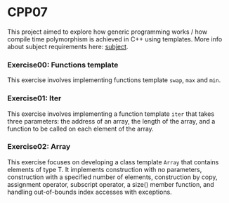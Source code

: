 # CPP07

This project aimed to explore how generic programming works / how compile time polymorphism is achieved in C++ using templates. More info about subject requirements here: [subject](en.subject.pdf).

### Exercise00: Functions template
This exercise involves implementing functions template `swap`, `max` and `min`.

### Exercise01: Iter
This exercise involves implementing a function template `iter` that takes three parameters: the address of an array, the length of the array, and a function to be called on each element of the array.

### Exercise02: Array
This exercise focuses on developing a class template `Array` that contains elements of type T. It implements construction with no parameters, construction with a specified number of elements, construction by copy, assignment operator, subscript operator, a size() member function, and handling out-of-bounds index accesses with exceptions.

